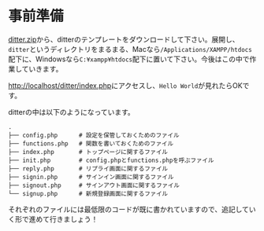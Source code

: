 # 事前準備

[ditter.zip](./ditter.zip?raw=true)から、ditterのテンプレートをダウンロードして下さい。展開し、`ditter`というディレクトリをまるまる、Macなら`/Applications/XAMPP/htdocs`配下に、Windowsなら`C:¥xampp¥htdocs`配下に置いて下さい。今後はこの中で作業していきます。

<a href="http://localhost/ditter/index.php" target="_blank">http://localhost/ditter/index.php</a>にアクセスし、`Hello World`が見れたらOKです。

ditterの中は以下のようになっています。

```
.
├── config.php      # 設定を保管しておくためのファイル
├── functions.php   # 関数を書いておくためのファイル
├── index.php       # トップページに関するファイル
├── init.php        # config.phpとfunctions.phpを呼ぶファイル 
├── reply.php       # リプライ画面に関するファイル
├── signin.php      # サインイン画面に関するファイル
├── signout.php     # サインアウト画面に関するファイル
└── signup.php      # 新規登録画面に関するファイル
```

それぞれのファイルには最低限のコードが既に書かれていますので、追記していく形で進めて行きましょう！
